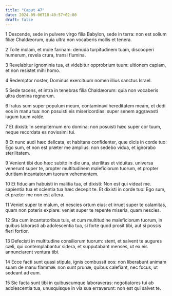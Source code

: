 ```yaml
---
title: "Caput 47"
date: 2024-09-06T18:40:57+02:00
draft: false
---
```




1 Descende, sede in pulvere virgo filia Babylon, sede in terra: non est solium filiæ Chaldæorum, quia ultra non vocaberis mollis et tenera.

2 Tolle molam, et mole farinam: denuda turpitudinem tuam, discooperi humerum, revela crura, transi flumina.

3 Revelabitur ignominia tua, et videbitur opprobrium tuum: ultionem capiam, et non resistet mihi homo.

4 Redemptor noster, Dominus exercituum nomen illius sanctus Israel.

5 Sede tacens, et intra in tenebras filia Chaldæorum: quia non vocaberis ultra domina regnorum.

6 Iratus sum super populum meum, contaminavi hereditatem meam, et dedi eos in manu tua: non posuisti eis misericordias: super senem aggravasti iugum tuum valde.

7 Et dixisti: In sempiternum ero domina: non posuisti hæc super cor tuum, neque recordata es novissimi tui.

8 Et nunc audi hæc delicata, et habitans confidenter, quæ dicis in corde tuo: Ego sum, et non est præter me amplius: non sedebo vidua, et ignorabo sterilitatem.

9 Venient tibi duo hæc subito in die una, sterilitas et viduitas. universa venerunt super te, propter multitudinem maleficiorum tuorum, et propter duritiam incantatorum tuorum vehementem.

10 Et fiduciam habuisti in malitia tua, et dixisti: Non est qui videat me. sapientia tua et scientia tua hæc decepit te. Et dixisti in corde tuo: Ego sum, et præter me non est altera.

11 Veniet super te malum, et nescies ortum eius: et irruet super te calamitas, quam non poteris expiare: veniet super te repente miseria, quam nescies.

12 Sta cum incantatoribus tuis, et cum multitudine maleficiorum tuorum, in quibus laborasti ab adolescentia tua, si forte quod prosit tibi, aut si possis fieri fortior.

13 Defecisti in multitudine consiliorum tuorum: stent, et salvent te augures cæli, qui contemplabantur sidera, et supputabant menses, ut ex eis annunciarent ventura tibi.

14 Ecce facti sunt quasi stipula, ignis combussit eos: non liberabunt animam suam de manu flammæ: non sunt prunæ, quibus calefiant, nec focus, ut sedeant ad eum.

15 Sic facta sunt tibi in quibuscumque laboraveras: negotiatores tui ab adolescentia tua, unusquisque in via sua erraverunt: non est qui salvet te.

